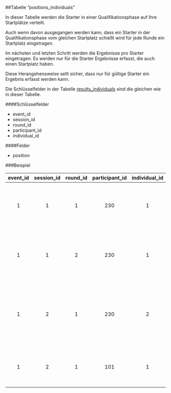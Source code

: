 ##Tabelle ”positions_individuals”

In dieser Tabelle werden die Starter in einer Qualifikationsphase auf Ihre Startplätze verteilt.

Auch wenn davon ausgegangen werden kann, dass ein Starter in der Qualifikationsphase vom gleichen Startplatz schießt wird für jede Runde ein Startplatz eingetragen.

Im nächsten und letzten Schritt werden die Ergebnisse pro Starter eingetragen. Es werden nur für die Starter Ergebnisse erfasst, die auch einen Startplatz haben.

Diese Herangehensweise sellt sicher, dass nur für gültige Starter ein Ergebnis erfasst werden kann. 

Die Schlüsselfelder in der Tabelle [results_individuals] sind die gleichen wie in dieser Tabelle.

####Schlüsselfelder
* event_id
* session_id
* round_id
* participant_id
* individual_id

####Felder
* position


###Beispiel

event_id|session_id|round_id|participant_id|individual_id|position|Beschreibung
:------:|:--------:|:------:|:------------:|:-----------:|:------:|:-----------
1|1|1|230|1|10A|Starter 230.1 hat in der ersten Runde im ersten Durchgang Startplatz 10A
1|1|2|230|1|10A|Starter 230.1 hat in der zweiten Runde im ersten Durchgang Startplatz 10A
1|2|1|230|2|3A|Starter 230 tritt im zweiten Durchgang mit einem anderen Bogen an und hat in der ersten Runde Startplatz 3A
1|2|1|101|1|3B|Neben ihm steht Starter 101 der nur in einer Kategorie startet



[results_individuals]: kapitel_05_01.md
